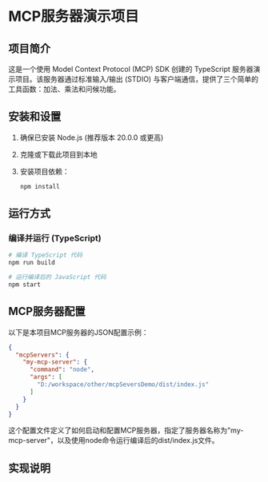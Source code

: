 # MCP服务器演示项目

## 项目简介

这是一个使用 Model Context Protocol (MCP) SDK 创建的 TypeScript 服务器演示项目。该服务器通过标准输入/输出 (STDIO) 与客户端通信，提供了三个简单的工具函数：加法、乘法和问候功能。

## 安装和设置

1. 确保已安装 Node.js (推荐版本 20.0.0 或更高)

2. 克隆或下载此项目到本地

3. 安装项目依赖：
   
   ```bash
   npm install
   ```

## 运行方式

### 编译并运行 (TypeScript)

```bash
# 编译 TypeScript 代码
npm run build

# 运行编译后的 JavaScript 代码
npm start
```

## MCP服务器配置

以下是本项目MCP服务器的JSON配置示例：

```json
{
  "mcpServers": {
    "my-mcp-server": {
      "command": "node",
      "args": [
        "D:/workspace/other/mcpSeversDemo/dist/index.js"
      ]
    }
  }
}
```

这个配置文件定义了如何启动和配置MCP服务器，指定了服务器名称为"my-mcp-server"，以及使用node命令运行编译后的dist/index.js文件。

## 实现说明